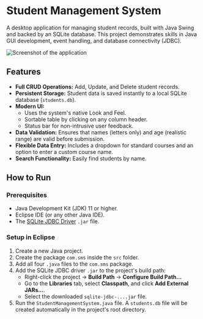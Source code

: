 # Student Management System

A desktop application for managing student records, built with Java Swing and backed by an SQLite database. This project demonstrates skills in Java GUI development, event handling, and database connectivity (JDBC).

![Screenshot of the application](screenshot.png)

## Features

* **Full CRUD Operations:** Add, Update, and Delete student records.
* **Persistent Storage:** Student data is saved instantly to a local SQLite database (`students.db`).
* **Modern UI:**
    * Uses the system's native Look and Feel.
    * Sortable table by clicking on any column header.
    * Status bar for non-intrusive user feedback.
* **Data Validation:** Ensures that names (letters only) and age (realistic range) are valid before submission.
* **Flexible Data Entry:** Includes a dropdown for standard courses and an option to enter a custom course name.
* **Search Functionality:** Easily find students by name.

## How to Run

### Prerequisites

* Java Development Kit (JDK) 11 or higher.
* Eclipse IDE (or any other Java IDE).
* The [SQLite JDBC Driver](https://repo1.maven.org/maven2/org/xerial/sqlite-jdbc/) `.jar` file.

### Setup in Eclipse

1.  Create a new Java project.
2.  Create the package `com.sms` inside the `src` folder.
3.  Add all four `.java` files to the `com.sms` package.
4.  Add the SQLite JDBC driver `.jar` to the project's build path:
    * Right-click the project -> **Build Path** -> **Configure Build Path...**
    * Go to the **Libraries** tab, select **Classpath**, and click **Add External JARs...**.
    * Select the downloaded `sqlite-jdbc-....jar` file.
5.  Run the `StudentManagementSystem.java` file. A `students.db` file will be created automatically in the project's root directory.